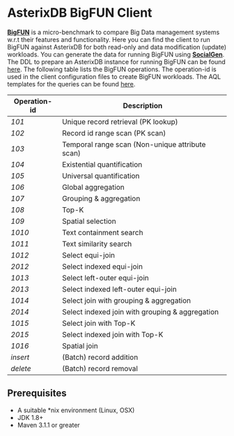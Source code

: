 # AsterixDB BigFUN Client

[__BigFUN__](http://ieeexplore.ieee.org/xpl/articleDetails.jsp?arnumber=7363793 "BigFUN") is a micro-benchmark to compare Big Data management systems w.r.t their features and functionality.
Here you can find the client to run BigFUN against AsterixDB for both read-only and data modification (update) workloads. You can generate the data for running BigFUN using [__SocialGen__](https://github.com/pouriapirz/socialGen "SocialGen"). 
The DDL to prepare an AsterixDB instance for running BigFUN can be found [here](https://github.com/pouriapirz/bigFUN/blob/master/files/ddl/ddl.aql).
The following table lists the BigFUN operations. The operation-id is used in the client configuration files to create BigFUN workloads. 
The AQL templates for the queries can be found [here](https://github.com/pouriapirz/bigFUN/tree/master/files/queries).

  Operation-id | Description |
  --- | --- |
  *101* | Unique record retrieval (PK lookup) |
  *102* | Record id range scan (PK scan) |
  *103* | Temporal range scan (Non-unique attribute scan) |
  *104* | Existential quantification |
  *105* | Universal quantification |
  *106* | Global aggregation |
  *107* | Grouping & aggregation |
  *108* | Top-K |
  *109* | Spatial selection |
  *1010* | Text containment search |
  *1011* | Text similarity search |
  *1012* | Select equi-join |
  *2012* | Select indexed equi-join |
  *1013* | Select left-outer equi-join |
  *2013* | Select indexed left-outer equi-join |
  *1014* | Select join with grouping & aggregation |
  *2014* | Select indexed join with grouping & aggregation |
  *1015* | Select join with Top-K |
  *2015* | Select indexed join with Top-K |
  *1016* | Spatial join |
  *insert* | (Batch) record addition |
  *delete* | (Batch) record removal |

## Prerequisites
* A suitable *nix environment (Linux, OSX)
* JDK 1.8+
* Maven 3.1.1 or greater

